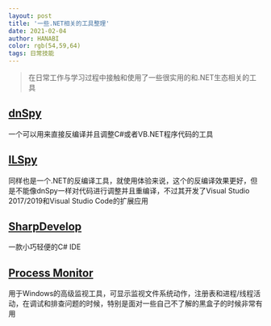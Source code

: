 ```yaml
---
layout: post
title: '一些.NET相关的工具整理'
date: 2021-02-04
author: HANABI
color: rgb(54,59,64)
tags: 日常技能
---
```


> 在日常工作与学习过程中接触和使用了一些很实用的和.NET生态相关的工具

## [dnSpy](https://github.com/dnSpy/dnSpy)

一个可以用来直接反编译并且调整C#或者VB.NET程序代码的工具

## [ILSpy](https://github.com/icsharpcode/ILSpy)

同样也是一个.NET的反编译工具，就使用体验来说，这个的反编译效果更好，但是不能像dnSpy一样对代码进行调整并且重编译，不过其开发了Visual Studio 2017/2019和Visual Studio Code的扩展应用

## [SharpDevelop](https://github.com/icsharpcode/SharpDevelop)

一款小巧轻便的C# IDE

## [Process Monitor](https://docs.microsoft.com/zh-cn/sysinternals/downloads/procmon)

用于Windows的高级监视工具，可显示监视文件系统动作，注册表和进程/线程活动，在调试和排查问题的时候，特别是面对一些自己不了解的黑盒子的时候非常有用